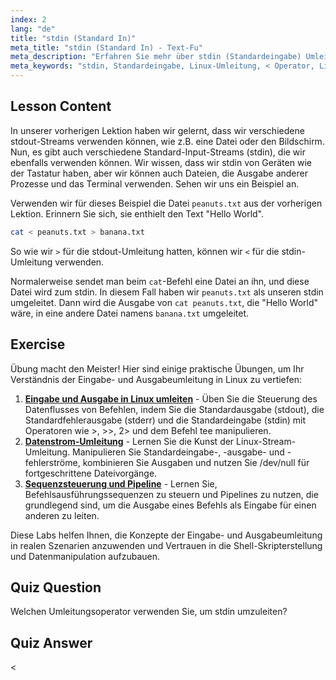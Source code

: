 ```yaml
---
index: 2
lang: "de"
title: "stdin (Standard In)"
meta_title: "stdin (Standard In) - Text-Fu"
meta_description: "Erfahren Sie mehr über stdin (Standardeingabe) Umleitung in Linux. Verstehen Sie, wie der '<'-Operator mit Dateien und Befehlen verwendet wird. Entdecken Sie praktische Beispiele und verbessern Sie Ihre Linux-Befehlszeilenkenntnisse."
meta_keywords: "stdin, Standardeingabe, Linux-Umleitung, < Operator, Linux-Tutorial, Befehlszeile, Anfänger, Anleitung"
---
```


## Lesson Content

In unserer vorherigen Lektion haben wir gelernt, dass wir verschiedene stdout-Streams verwenden können, wie z.B. eine Datei oder den Bildschirm. Nun, es gibt auch verschiedene Standard-Input-Streams (stdin), die wir ebenfalls verwenden können. Wir wissen, dass wir stdin von Geräten wie der Tastatur haben, aber wir können auch Dateien, die Ausgabe anderer Prozesse und das Terminal verwenden. Sehen wir uns ein Beispiel an.

Verwenden wir für dieses Beispiel die Datei `peanuts.txt` aus der vorherigen Lektion. Erinnern Sie sich, sie enthielt den Text "Hello World".

```bash
cat < peanuts.txt > banana.txt
```

So wie wir `>` für die stdout-Umleitung hatten, können wir `<` für die stdin-Umleitung verwenden.

Normalerweise sendet man beim `cat`-Befehl eine Datei an ihn, und diese Datei wird zum stdin. In diesem Fall haben wir `peanuts.txt` als unseren stdin umgeleitet. Dann wird die Ausgabe von `cat peanuts.txt`, die "Hello World" wäre, in eine andere Datei namens `banana.txt` umgeleitet.

## Exercise

Übung macht den Meister! Hier sind einige praktische Übungen, um Ihr Verständnis der Eingabe- und Ausgabeumleitung in Linux zu vertiefen:

1. **[Eingabe und Ausgabe in Linux umleiten](https://labex.io/de/labs/comptia-redirecting-input-and-output-in-linux-590840)** - Üben Sie die Steuerung des Datenflusses von Befehlen, indem Sie die Standardausgabe (stdout), die Standardfehlerausgabe (stderr) und die Standardeingabe (stdin) mit Operatoren wie >, >>, 2> und dem Befehl tee manipulieren.
2. **[Datenstrom-Umleitung](https://labex.io/de/labs/linux-data-stream-redirection-17995)** - Lernen Sie die Kunst der Linux-Stream-Umleitung. Manipulieren Sie Standardeingabe-, -ausgabe- und -fehlerströme, kombinieren Sie Ausgaben und nutzen Sie /dev/null für fortgeschrittene Dateivorgänge.
3. **[Sequenzsteuerung und Pipeline](https://labex.io/de/labs/linux-sequence-control-and-pipeline-17994)** - Lernen Sie, Befehlsausführungssequenzen zu steuern und Pipelines zu nutzen, die grundlegend sind, um die Ausgabe eines Befehls als Eingabe für einen anderen zu leiten.

Diese Labs helfen Ihnen, die Konzepte der Eingabe- und Ausgabeumleitung in realen Szenarien anzuwenden und Vertrauen in die Shell-Skripterstellung und Datenmanipulation aufzubauen.

## Quiz Question

Welchen Umleitungsoperator verwenden Sie, um stdin umzuleiten?

## Quiz Answer

<
